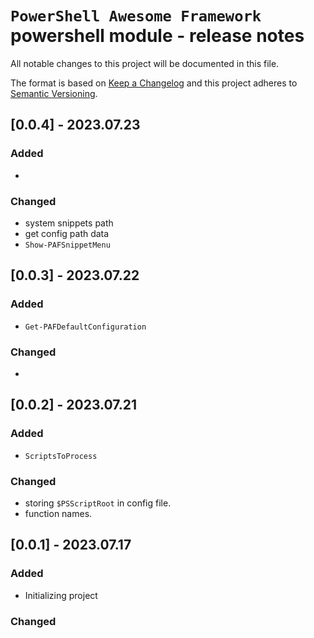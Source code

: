 # `PowerShell Awesome Framework` powershell module - release notes

All notable changes to this project will be documented in this file.

The format is based on [Keep a Changelog](http://keepachangelog.com/) and this project adheres to [Semantic Versioning](http://semver.org/).

## [0.0.4] - 2023.07.23

### Added

- 

### Changed

- system snippets path
- get config path data
- `Show-PAFSnippetMenu`

## [0.0.3] - 2023.07.22

### Added

- `Get-PAFDefaultConfiguration`

### Changed

- 

## [0.0.2] - 2023.07.21

### Added

- `ScriptsToProcess`

### Changed

- storing `$PSScriptRoot` in config file.
- function names.

## [0.0.1] - 2023.07.17

### Added

- Initializing project

### Changed
